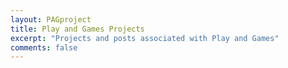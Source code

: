 ```yaml
---
layout: PAGproject
title: Play and Games Projects
excerpt: "Projects and posts associated with Play and Games"
comments: false
---
```

